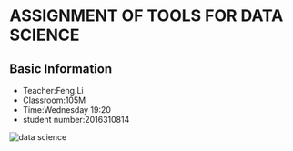 # ASSIGNMENT OF TOOLS FOR DATA SCIENCE

## Basic Information

- Teacher:Feng.Li
- Classroom:105M
- Time:Wednesday 19:20
- student number:2016310814

![data science](https://image.baidu.com/search/detail?ct=503316480&z=0&ipn=d&word=%E6%95%B0%E6%8D%AE%E7%A7%91%E5%AD%A6&step_word=&hs=0&pn=0&spn=0&di=122651243550&pi=0&rn=1&tn=baiduimagedetail&is=0%2C0&istype=2&ie=utf-8&oe=utf-8&in=&cl=2&lm=-1&st=-1&cs=2102661331%2C360401761&os=3701106555%2C3648128408&simid=0%2C0&adpicid=0&lpn=0&ln=1693&fr=&fmq=1552998051973_R&fm=result&ic=&s=undefined&hd=&latest=&copyright=&se=&sme=&tab=0&width=&height=&face=undefined&ist=&jit=&cg=&bdtype=0&oriquery=&objurl=http%3A%2F%2Fww2.sinaimg.cn%2Fcrop.0.0.1000.562.1000.562%2F6544eee9jw1f0d1a11blwj20rs0i4gny.jpg&fromurl=ippr_z2C%24qAzdH3FAzdH3Fojtk5_z%26e3Bv54AzdH3FrAzdH3F8aacacdnaanacbbdAzdH3Fi54j&gsm=0&rpstart=0&rpnum=0&islist=&querylist=&force=undefined)